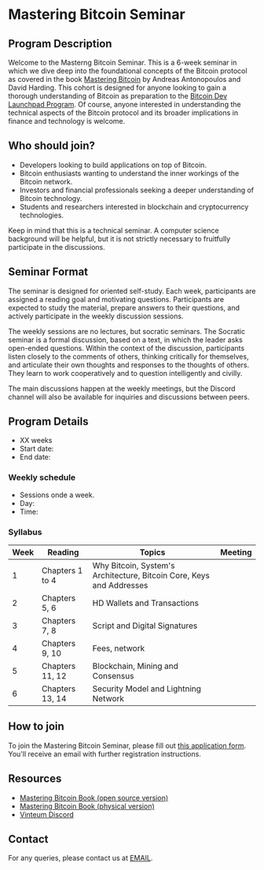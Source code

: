 # Mastering Bitcoin Seminar

## Program Description

Welcome to the Masterng Bitcoin Seminar. This is a 6-week <!-- 4-week --> seminar in which we dive deep into the foundational concepts of the Bitcoin protocol as covered in the book [Mastering Bitcoin]() by Andreas Antonopoulos and David Harding. This cohort is designed for anyone looking to gain a thorough understanding of Bitcoin as preparation to the [Bitcoin Dev Launchpad Program](). Of course, anyone interested in understanding the technical aspects of the Bitcoin protocol and its broader implications in finance and technology is welcome.

## Who should join?

- Developers looking to build applications on top of Bitcoin.
- Bitcoin enthusiasts wanting to understand the inner workings of the Bitcoin network.
- Investors and financial professionals seeking a deeper understanding of Bitcoin technology.
- Students and researchers interested in blockchain and cryptocurrency technologies.

Keep in mind that this is a technical seminar. A computer science background will be helpful, but it is not strictly necessary to fruitfully participate in the discussions.

## Seminar Format

The seminar is designed for oriented self-study. Each week, participants are assigned a reading goal and motivating questions. Participants are expected to study the material, prepare answers to their questions, and actively participate in the weekly discussion sessions. 

The weekly sessions are no lectures, but socratic seminars. The Socratic seminar is a formal discussion, based on a text, in which the leader asks open-ended questions. Within the context of the discussion, participants listen closely to the comments of others, thinking critically for themselves, and articulate their own thoughts and responses to the thoughts of others.  They learn to work cooperatively and to question intelligently and civilly.

The main discussions happen at the weekly meetings, but the Discord channel will also be available for inquiries and discussions between peers.

## Program Details

<!-- Fill in the program dates -->
- XX weeks
- Start date: 
- End date:

### Weekly schedule

<!-- Fill in the meeting dates -->
- Sessions onde a week.
- Day: 
- Time: 

### Syllabus

<!-- Fill in the meeting dates -->
| Week | Reading         | Topics                                                               | Meeting |
|------|-----------------|----------------------------------------------------------------------|---------|
| 1    | Chapters 1 to 4 | Why Bitcoin, System's Architecture, Bitcoin Core, Keys and Addresses |         |
| 2    | Chapters 5, 6   | HD Wallets and Transactions                                          |         |
| 3    | Chapters 7, 8   | Script and Digital Signatures                                        |         |
| 4    | Chapters 9, 10  | Fees, network                                                        |         |
| 5    | Chapters 11, 12 | Blockchain, Mining and Consensus                                     |         |
| 6    | Chapters 13, 14 | Security Model and Lightning Network                                 |         |

<!--
Uncomment this for the 4-week version
| Week | Reading         | Topics                             | Meeting |
|------|-----------------|------------------------------------|---------|
| 1    | Chapters 1, 2   | Why Bitcoin, System's Architecture |         |
| 2    | Chapters 6, 7   | Transactions and Script            |         |
| 3    | Chapters 8      | Digital Signatures                 |         |
| 4    | Chapters 11, 12 | Blockchain and Consensus           |         |
-->

## How to join

To join the Mastering Bitcoin Seminar, please fill out [this application form]().
You'll receive an email with further registration instructions.

## Resources

- [Mastering Bitcoin Book (open source version)](https://github.com/bitcoinbook/bitcoinbook)
- [Mastering Bitcoin Book (physical version)](https://a.co/d/4UNf4jo)
- [Vinteum Discord]()

## Contact

For any queries, please contact us at [EMAIL]().
